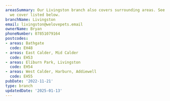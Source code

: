 ```yaml
---
areasSummary: Our Livingston branch also covers surrounding areas. See the locations
  we cover listed below.
branchName: Livingston
email: livingston@welovepets.email
ownerName: Bryan
phoneNumber: 07851079164
postcodes:
- areas: Bathgate
  code: EH48
- areas: East Calder, Mid Calder
  code: EH53
- areas: Eliburn Park, Livingston
  code: EH54
- areas: West Calder, Harburn, Addiewell
  code: EH55
pubDate: '2022-11-21'
type: branch
updatedDate: '2025-01-13'
---
```




